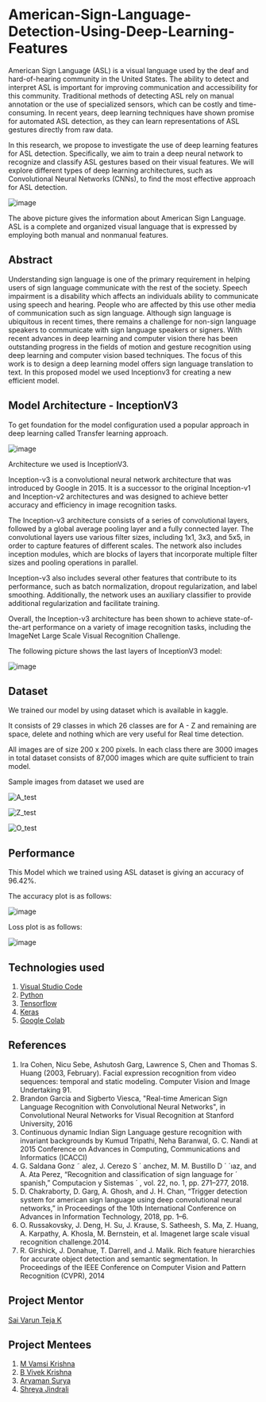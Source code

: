 
# American-Sign-Language-Detection-Using-Deep-Learning-Features

American Sign Language (ASL) is a visual language used by the deaf and hard-of-hearing community in the United States. The ability to detect and interpret ASL is important for improving communication and accessibility for this community. Traditional methods of detecting ASL rely on manual annotation or the use of specialized sensors, which can be costly and time-consuming. In recent years, deep learning techniques have shown promise for automated ASL detection, as they can learn representations of ASL gestures directly from raw data.

In this research, we propose to investigate the use of deep learning features for ASL detection. Specifically, we aim to train a deep neural network to recognize and classify ASL gestures based on their visual features. We will explore different types of deep learning architectures, such as Convolutional Neural Networks (CNNs), to find the most effective approach for ASL detection.
    
    
![image](https://user-images.githubusercontent.com/90703475/229161538-55a86f9b-ac9f-4f1b-b6e4-76351698cd34.png)


The above picture gives the information about American Sign Language. ASL is a complete and organized visual language that is expressed by employing both manual and nonmanual features.



## Abstract 

Understanding sign language is one of the primary requirement in 
helping users of sign language communicate with the rest of the 
society. Speech impairment is a disability which affects an 
individuals ability to communicate using speech and hearing.
People who are affected by this use other media of communication
such as sign language. Although sign language is ubiquitous in
recent times, there remains a challenge for non-sign language
speakers to communicate with sign language speakers or signers.
With recent advances in deep learning and computer vision
there has been outstanding progress in the fields of motion and
gesture recognition using deep learning and computer vision based techniques. The focus of this work is to design a deep learning model offers sign language translation to text. In this proposed model we used Inceptionv3 for creating a new efficient model.

## Model Architecture - InceptionV3
To get foundation for the model configuration used a popular approach in deep learning called Transfer learning approach.

![image](https://user-images.githubusercontent.com/90703475/224968708-e2a7dd1b-879a-4033-beaf-55c6d05677ae.png)


Architecture we used is InceptionV3.


Inception-v3 is a convolutional neural network architecture that was introduced by Google in 2015. It is a successor to the original Inception-v1 and Inception-v2 architectures and was designed to achieve better accuracy and efficiency in image recognition tasks.

The Inception-v3 architecture consists of a series of convolutional layers, followed by a global average pooling layer and a fully connected layer. The convolutional layers use various filter sizes, including 1x1, 3x3, and 5x5, in order to capture features of different scales. The network also includes inception modules, which are blocks of layers that incorporate multiple filter sizes and pooling operations in parallel.

Inception-v3 also includes several other features that contribute to its performance, such as batch normalization, dropout regularization, and label smoothing. Additionally, the network uses an auxiliary classifier to provide additional regularization and facilitate training.

Overall, the Inception-v3 architecture has been shown to achieve state-of-the-art performance on a variety of image recognition tasks, including the ImageNet Large Scale Visual Recognition Challenge.

The following picture shows the last layers of InceptionV3 model:


![image](https://user-images.githubusercontent.com/90703475/228722811-647f7f73-ec7d-466f-ade8-4408d791bf0a.png)











## Dataset

We trained our model by using dataset which is available in kaggle.

It consists of 29 classes in which 26 classes are for A - Z and remaining are space, delete and nothing which are very useful for Real time detection.

All images are of size 200 x 200 pixels. In each class there are 3000 images in total dataset consists of 87,000 images which are quite sufficient to train model.

Sample images from dataset we used are

![A_test](https://user-images.githubusercontent.com/90703475/229159586-adb4f6a8-889c-46e5-aa38-d1643cc3f769.jpg)



![Z_test](https://user-images.githubusercontent.com/90703475/229159595-afca017e-af70-4e79-8e08-0afd97562488.jpg)




![O_test](https://user-images.githubusercontent.com/90703475/229159598-1ed26e4c-51d8-4194-9065-2a92f372eb09.jpg)



## Performance

This Model which we trained using ASL dataset is giving an accuracy of 96.42%. 


The accuracy plot is as follows:


![image](https://user-images.githubusercontent.com/90703475/227776913-bbcb8702-34e4-4a53-baa8-e1d5870d420f.png)


Loss plot is as follows: 


![image](https://user-images.githubusercontent.com/90703475/227776787-8dc18c60-b379-4b77-88fe-baeb294b99da.png)






## Technologies used
1. [Visual Studio Code](https://code.visualstudio.com/)
2. [Python](https://www.python.org/)
3. [Tensorflow](https://www.tensorflow.org/)
4. [Keras](https://keras.io/)
5. [Google Colab](https://colab.research.google.com/)






## References

1) Ira Cohen, Nicu Sebe, Ashutosh Garg, Lawrence S, Chen and Thomas S. Huang (2003, February). Facial expression recognition from video sequences: temporal and static modeling. Computer Vision and Image Undertaking 91.
2) Brandon Garcia and Sigberto Viesca, "Real-time American Sign Language Recognition with Convolutional Neural Networks", in Convolutional Neural Networks for Visual Recognition at Stanford University, 2016
3) Continuous dynamic Indian Sign Language gesture recognition with invariant backgrounds by Kumud Tripathi, Neha Baranwal, G. C. Nandi at 2015 Conference on Advances in Computing, Communications and Informatics (ICACCI)
4) G. Saldana Gonz ˜ alez, J. Cerezo S ´ anchez, M. M. Bustillo D ´ ´ıaz, and A. Ata Perez, “Recognition and classification of sign language for ´ spanish,” Computacion y Sistemas ´ , vol. 22, no. 1, pp. 271–277, 2018.
5) D. Chakraborty, D. Garg, A. Ghosh, and J. H. Chan, “Trigger detection system for american sign language using deep convolutional neural networks,” in Proceedings of the 10th International Conference on Advances in Information Technology, 2018, pp. 1–6.
6)  O. Russakovsky, J. Deng, H. Su, J. Krause, S. Satheesh,
S. Ma, Z. Huang, A. Karpathy, A. Khosla, M. Bernstein,
et al. Imagenet large scale visual recognition challenge.2014.
7) R. Girshick, J. Donahue, T. Darrell, and J. Malik. Rich feature hierarchies for accurate object detection and semantic segmentation. In Proceedings of the IEEE Conference on Computer Vision and Pattern Recognition (CVPR), 2014



## Project Mentor
[Sai Varun Teja K](varun264)


## Project Mentees
1. [M Vamsi Krishna](https://github.com/Vamsi1223)
2. [B Vivek Krishna](https://github.com/vivek0153)
3. [Aryaman Surya](Arya5290)
4. [Shreya Jindrali](shreyajindrali)


